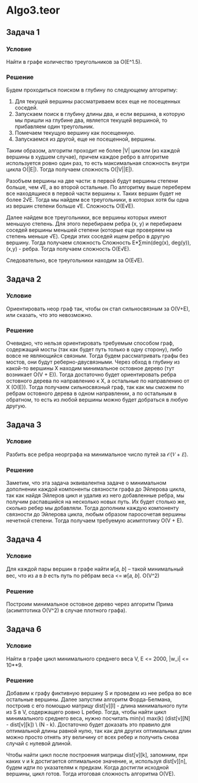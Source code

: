 # Algo3.teor

## Задача 1
### Условие
Найти в графе количество треугольников за O(E^1.5).
### Решение
Будем проходиться поиском в глубину по следующему алгоритму:
1) Для текущей вершины рассматриваем всех еще не посещенных соседей.
2) Запускаем поиск в глубину длины два, и если вершина, в которую мы пришли на глубине два, является текущей вершиной, то прибавляем один треугольник.
3) Помечаем текущую вершину как посещенную.
4) Запускаемся из другой, еще не посещенной, вершины.

Таким образом, алгоритм проходит не более |V| циклом (из каждой вершины в худшем случае), причем каждое ребро в алгоритме используется ровно один раз, то есть максимальная сложность внутри цикла O(|E|). Тогда получаем сложность O(|V||E|).

Разобъем вершины на две части: в первой будут вершины степени больше, чем √E, а во второй остальные. По алгоритму выше переберем все находящиеся в первой части вершины x. Таких вершин будет не более 2√E. Тогда мы найдем все треугольники, в которых хотя бы одна из вершин степени больше √E. Сложность O(E√E).

Далее найдем все треугольники, все вершины которых имеют меньшую степень. Для этого перебираем ребра (x, y) и перебираем соседей вершины меньшей степени (которые еще проверяем на степень меньше √E). Среди этих соседей ищем ребро в другую вершину. Тогда получаем сложность Сложность E*∑min(deg(x), deg(y)), (x,y) - ребра. Тогда получаем сложность O(E√E).

Следовательно, все треугольники находим за O(E√E).

## Задача 2
### Условие
Ориентировать неор граф так, чтобы он стал сильносвязным за O(V+E), или сказать, что это невозможно.
### Решение
Очевидно, что нельзя ориентировать требуемым способом граф, содержащий мосты (так как будет путь только в одну сторону), либо вовсе не являющийся связным. Тогда будем рассматривать графы без мостов, они будут реберно-двусвязными. Через обход в глубину из какой-то вершины X находим минимальное остовное дерево (тут возникает O(V + E)). Тогда достаточно будет ориентировать ребра остовного дерева по направлению к X, а остальные по направлению от X (O(E)). Тогда получаем сильносвязный граф, так как мы сможем по ребрам остовного дерева в одном направлении, а по остальным в обратном, то есть из любой вершины можно будет добраться в любую другую.

## Задача 3
### Условие
Разбить все ребра неорграфа на минимальное число путей за 𝒪(𝑉 + 𝐸).
### Решение
Заметим, что эта задача эквивалентна задаче о минимальном дополнении каждой компоненты связности графа до Эйлерова цикла, так как найдя Эйлеров цикл и удалив из него добавленные ребра, мы получим распавшийся на несколько новых путь. Их будет столько же, сколько ребер мы добавляли. Тогда дополним каждую компоненту связности до Эйлерова цикла, любым образом паросочетая вершины нечетной степени. Тогда получаем требуемую асимптотику O(V + E).

## Задача 4
### Условие
Для каждой пары вершин в графе найти 𝑤[𝑎, 𝑏] – такой минимальный вес, что из 𝑎 в 𝑏 есть путь по рёбрам веса <= 𝑤[𝑎, 𝑏]. O(V^2)
### Решение
Построим минимальное остовное дерево через алгоритм Прима (асимптотика O(V^2)  в случае плотного графа). 

## Задача 6
### Условие
Найти в графе цикл минимального среднего веса V, E <= 2000, |w_i| <= 10**9.
### Решение 

Добавим к графу фиктивную вершину S и проведем из нее ребра во все остальные вершины. Далее запустим алгоритм Форда-Белмана, построив с его помощью матрицу dist[v][l] - длина минимального пути из S в V, содержащего ровно L ребер. Тогда, чтобы найти цикл минимального среднего веса, нужно посчитать min(v) max(k) (dist[v][N] - dist[v][k]) \ (N - k). Достаточно будет доказать это правило для оптимальной длины равной нулю, так как для других оптимальных длин можно просто отнять эту величину от всех ребер и получить снова случай с нулевой длиной.

Чтобы найти цикл после построения матрицы dist[v][k], запомним, при каких v и k достигается оптимальное значение, и, используя dist[v][n], будем идти по указателям к предкам. Когда достигли исходной вершины, цикл готов. Тогда итоговая сложность алгоритма O(VE).

